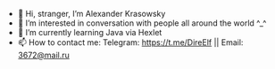 - 👋 Hi, stranger, I’m Alexander Krasowsky
- 👀 I’m interested in conversation with people all around the world ^_^
- 🌱 I’m currently learning Java via Hexlet
- 📫 How to contact me: Telegram: https://t.me/DireElf || Email: 3672@mail.ru

<!---
DireElf/DireElf is a ✨ special ✨ repository because its `README.md` (this file) appears on your GitHub profile.
You can click the Preview link to take a look at your changes.
--->
